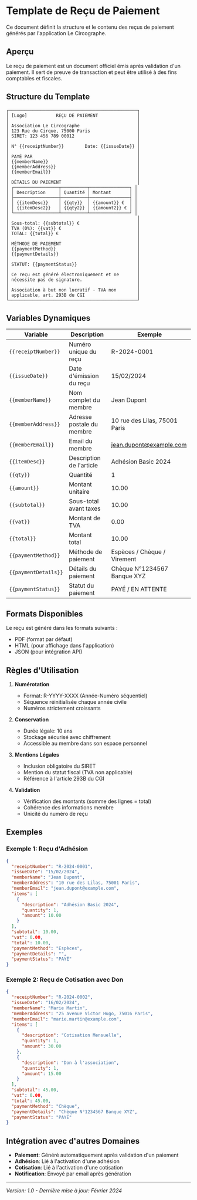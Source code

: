 # Template de Reçu de Paiement

Ce document définit la structure et le contenu des reçus de paiement générés par l'application Le Circographe.

## Aperçu

Le reçu de paiement est un document officiel émis après validation d'un paiement. Il sert de preuve de transaction et peut être utilisé à des fins comptables et fiscales.

## Structure du Template

```
┌─────────────────────────────────────────────────┐
│ [Logo]           REÇU DE PAIEMENT               │
│                                                 │
│ Association Le Circographe                      │
│ 123 Rue du Cirque, 75000 Paris                  │
│ SIRET: 123 456 789 00012                        │
│                                                 │
│ N° {{receiptNumber}}        Date: {{issueDate}} │
│                                                 │
│ PAYÉ PAR                                        │
│ {{memberName}}                                  │
│ {{memberAddress}}                               │
│ {{memberEmail}}                                 │
│                                                 │
│ DÉTAILS DU PAIEMENT                             │
│ ┌─────────────────┬──────────┬───────────────┐ │
│ │ Description     │ Quantité │ Montant       │ │
│ ├─────────────────┼──────────┼───────────────┤ │
│ │ {{itemDesc}}    │ {{qty}}  │ {{amount}} €  │ │
│ │ {{itemDesc2}}   │ {{qty2}} │ {{amount2}} € │ │
│ └─────────────────┴──────────┴───────────────┘ │
│                                                 │
│ Sous-total: {{subtotal}} €                      │
│ TVA (0%): {{vat}} €                             │
│ TOTAL: {{total}} €                              │
│                                                 │
│ MÉTHODE DE PAIEMENT                             │
│ {{paymentMethod}}                               │
│ {{paymentDetails}}                              │
│                                                 │
│ STATUT: {{paymentStatus}}                       │
│                                                 │
│ Ce reçu est généré électroniquement et ne       │
│ nécessite pas de signature.                     │
│                                                 │
│ Association à but non lucratif - TVA non        │
│ applicable, art. 293B du CGI                    │
└─────────────────────────────────────────────────┘
```

## Variables Dynamiques

| Variable | Description | Exemple |
|----------|-------------|---------|
| `{{receiptNumber}}` | Numéro unique du reçu | R-2024-0001 |
| `{{issueDate}}` | Date d'émission du reçu | 15/02/2024 |
| `{{memberName}}` | Nom complet du membre | Jean Dupont |
| `{{memberAddress}}` | Adresse postale du membre | 10 rue des Lilas, 75001 Paris |
| `{{memberEmail}}` | Email du membre | jean.dupont@example.com |
| `{{itemDesc}}` | Description de l'article | Adhésion Basic 2024 |
| `{{qty}}` | Quantité | 1 |
| `{{amount}}` | Montant unitaire | 10.00 |
| `{{subtotal}}` | Sous-total avant taxes | 10.00 |
| `{{vat}}` | Montant de TVA | 0.00 |
| `{{total}}` | Montant total | 10.00 |
| `{{paymentMethod}}` | Méthode de paiement | Espèces / Chèque / Virement |
| `{{paymentDetails}}` | Détails du paiement | Chèque N°1234567 Banque XYZ |
| `{{paymentStatus}}` | Statut du paiement | PAYÉ / EN ATTENTE |

## Formats Disponibles

Le reçu est généré dans les formats suivants :
- PDF (format par défaut)
- HTML (pour affichage dans l'application)
- JSON (pour intégration API)

## Règles d'Utilisation

1. **Numérotation**
   - Format: R-YYYY-XXXX (Année-Numéro séquentiel)
   - Séquence réinitialisée chaque année civile
   - Numéros strictement croissants

2. **Conservation**
   - Durée légale: 10 ans
   - Stockage sécurisé avec chiffrement
   - Accessible au membre dans son espace personnel

3. **Mentions Légales**
   - Inclusion obligatoire du SIRET
   - Mention du statut fiscal (TVA non applicable)
   - Référence à l'article 293B du CGI

4. **Validation**
   - Vérification des montants (somme des lignes = total)
   - Cohérence des informations membre
   - Unicité du numéro de reçu

## Exemples

### Exemple 1: Reçu d'Adhésion

```json
{
  "receiptNumber": "R-2024-0001",
  "issueDate": "15/02/2024",
  "memberName": "Jean Dupont",
  "memberAddress": "10 rue des Lilas, 75001 Paris",
  "memberEmail": "jean.dupont@example.com",
  "items": [
    {
      "description": "Adhésion Basic 2024",
      "quantity": 1,
      "amount": 10.00
    }
  ],
  "subtotal": 10.00,
  "vat": 0.00,
  "total": 10.00,
  "paymentMethod": "Espèces",
  "paymentDetails": "",
  "paymentStatus": "PAYÉ"
}
```

### Exemple 2: Reçu de Cotisation avec Don

```json
{
  "receiptNumber": "R-2024-0002",
  "issueDate": "16/02/2024",
  "memberName": "Marie Martin",
  "memberAddress": "25 avenue Victor Hugo, 75016 Paris",
  "memberEmail": "marie.martin@example.com",
  "items": [
    {
      "description": "Cotisation Mensuelle",
      "quantity": 1,
      "amount": 30.00
    },
    {
      "description": "Don à l'association",
      "quantity": 1,
      "amount": 15.00
    }
  ],
  "subtotal": 45.00,
  "vat": 0.00,
  "total": 45.00,
  "paymentMethod": "Chèque",
  "paymentDetails": "Chèque N°1234567 Banque XYZ",
  "paymentStatus": "PAYÉ"
}
```

## Intégration avec d'autres Domaines

- **Paiement**: Généré automatiquement après validation d'un paiement
- **Adhésion**: Lié à l'activation d'une adhésion
- **Cotisation**: Lié à l'activation d'une cotisation
- **Notification**: Envoyé par email après génération

---

*Version: 1.0 - Dernière mise à jour: Février 2024*
